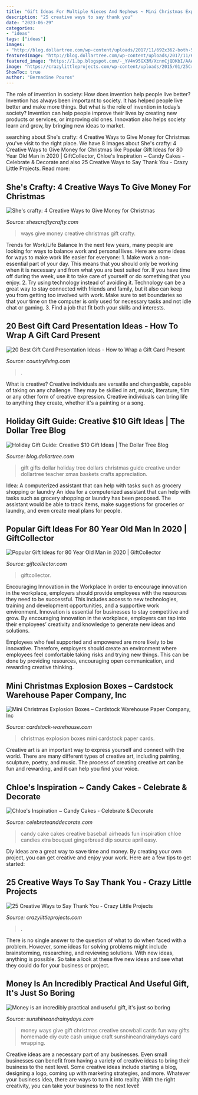 ```yaml
---
title: "Gift Ideas For Multiple Nieces And Nephews ~ Mini Christmas Explosion Boxes – Cardstock Warehouse Paper Company, Inc"
description: "25 creative ways to say thank you"
date: "2023-06-29"
categories:
- "ideas"
tags: ["ideas"]
images:
- "http://blog.dollartree.com/wp-content/uploads/2017/11/692x362-both-5.jpg"
featuredImage: "http://blog.dollartree.com/wp-content/uploads/2017/11/692x362-both-5.jpg"
featured_image: "https://1.bp.blogspot.com/-_YV4v95GX3M/XcnnCjQDKbI/AAAAAAAA06A/wjSvG5CXNMAd8PyUTUosY3IQfodtge3BQCKgBGAsYHg/s1600/4%2Bcreative%2Bways%2Bto%2Bgive%2Ba%2Bmoney%2BChristmas%2BGift%2B1.jpg"
image: "https://crazylittleprojects.com/wp-content/uploads/2015/01/25CreativeWaystoSayThankYou.jpg"
ShowToc: true
author: "Bernadine Pouros"
---
```



The role of invention in society: How does invention help people live better?
Invention has always been important to society. It has helped people live better and make more things. But what is the role of invention in today’s society? Invention can help people improve their lives by creating new products or services, or improving old ones. Innovation also helps society learn and grow, by bringing new ideas to market.

	

		
searching about She&#039;s crafty: 4 Creative Ways to Give Money for Christmas you've visit to the right place. We have 8 Images about She&#039;s crafty: 4 Creative Ways to Give Money for Christmas like Popular Gift Ideas for 80 Year Old Man in 2020 | GiftCollector, Chloe&#039;s Inspiration ~ Candy Cakes - Celebrate &amp; Decorate and also 25 Creative Ways to Say Thank You - Crazy Little Projects. Read more:
		
    
## She&#039;s Crafty: 4 Creative Ways To Give Money For Christmas

<img loading=lazy src="https://1.bp.blogspot.com/-_YV4v95GX3M/XcnnCjQDKbI/AAAAAAAA06A/wjSvG5CXNMAd8PyUTUosY3IQfodtge3BQCKgBGAsYHg/s1600/4%2Bcreative%2Bways%2Bto%2Bgive%2Ba%2Bmoney%2BChristmas%2BGift%2B1.jpg" onerror="this.onerror=null;this.src='https://tse3.mm.bing.net/th?id=OIP.b1AuQJf3ZfxOe_6PV9GCiQHaLH&amp;pid=15.1';" alt="She&#039;s crafty: 4 Creative Ways to Give Money for Christmas">

_Source: shescraftycrafty.com_

>ways give money creative christmas gift crafty. 

	

Trends for Work/Life Balance
In the next few years, many people are looking for ways to balance work and personal lives. Here are some ideas for ways to make work life easier for everyone: 1. Make work a non-essential part of your day. This means that you should only be working when it is necessary and from what you are best suited for. If you have time off during the week, use it to take care of yourself or do something that you enjoy. 2. Try using technology instead of avoiding it. Technology can be a great way to stay connected with friends and family, but it also can keep you from getting too involved with work. Make sure to set boundaries so that your time on the computer is only used for necessary tasks and not idle chat or gaming. 3. Find a job that fit both your skills and interests.

    
## 20 Best Gift Card Presentation Ideas - How To Wrap A Gift Card Present

<img loading=lazy src="https://hips.hearstapps.com/hmg-prod.s3.amazonaws.com/images/gift-card-presentation-ideas-mason-jar-candy-1575390006.jpg?crop=0.9919191919191919xw:1xh;center,top&amp;resize=480:*" onerror="this.onerror=null;this.src='https://tse1.mm.bing.net/th?id=OIP.hkNXMwWoCZdoZwiiqdyw4wHaLH&amp;pid=15.1';" alt="20 Best Gift Card Presentation Ideas - How to Wrap a Gift Card Present">

_Source: countryliving.com_

>. 

	

What is creative?
Creative individuals are versatile and changeable, capable of taking on any challenge. They may be skilled in art, music, literature, film or any other form of creative expression. Creative individuals can bring life to anything they create, whether it's a painting or a song.

    
## Holiday Gift Guide: Creative $10 Gift Ideas | The Dollar Tree Blog

<img loading=lazy src="http://blog.dollartree.com/wp-content/uploads/2017/11/692x362-both-5.jpg" onerror="this.onerror=null;this.src='https://tse3.mm.bing.net/th?id=OIP.N_lJQQhZkWxJsY5H4tzDBgHaD3&amp;pid=15.1';" alt="Holiday Gift Guide: Creative $10 Gift Ideas | The Dollar Tree Blog">

_Source: blog.dollartree.com_

>gift gifts dollar holiday tree dollars christmas guide creative under dollartree teacher xmas baskets crafts appreciation. 

	

Idea: A computerized assistant that can help with tasks such as grocery shopping or laundry
An idea for a computerized assistant that can help with tasks such as grocery shopping or laundry has been proposed. The assistant would be able to track items, make suggestions for groceries or laundry, and even create meal plans for people.

    
## Popular Gift Ideas For 80 Year Old Man In 2020 | GiftCollector

<img loading=lazy src="https://giftcollector.com/wp-content/uploads/2020/04/J28-Gifts-for-80-Year-Old-Men-20.jpg" onerror="this.onerror=null;this.src='https://tse1.mm.bing.net/th?id=OIP.K4icLlmrsQajSsaszZ76pQHaLH&amp;pid=15.1';" alt="Popular Gift Ideas for 80 Year Old Man in 2020 | GiftCollector">

_Source: giftcollector.com_

>giftcollector. 

	

Encouraging Innovation in the Workplace
In order to encourage innovation in the workplace, employers should provide employees with the resources they need to be successful. This includes access to new technologies, training and development opportunities, and a supportive work environment.
Innovation is essential for businesses to stay competitive and grow. By encouraging innovation in the workplace, employers can tap into their employees’ creativity and knowledge to generate new ideas and solutions.

Employees who feel supported and empowered are more likely to be innovative. Therefore, employers should create an environment where employees feel comfortable taking risks and trying new things. This can be done by providing resources, encouraging open communication, and rewarding creative thinking.

    
## Mini Christmas Explosion Boxes – Cardstock Warehouse Paper Company, Inc

<img loading=lazy src="https://cdn.shopify.com/s/files/1/1426/0052/articles/feature_2e857cb8-b638-443a-aef8-3f17ae4e77cf_1024x1024.jpg?v=1510597092" onerror="this.onerror=null;this.src='https://tse3.mm.bing.net/th?id=OIP.D_qU8wLqcsFthqMOl-FcowHaFj&amp;pid=15.1';" alt="Mini Christmas Explosion Boxes – Cardstock Warehouse Paper Company, Inc">

_Source: cardstock-warehouse.com_

>christmas explosion boxes mini cardstock paper cards. 

	

Creative art is an important way to express yourself and connect with the world. There are many different types of creative art, including painting, sculpture, poetry, and music. The process of creating creative art can be fun and rewarding, and it can help you find your voice.

    
## Chloe&#039;s Inspiration ~ Candy Cakes - Celebrate &amp; Decorate

<img loading=lazy src="http://celebrateanddecorate.com/wp-content/uploads/2012/12/Candy-Cake-824x1024.jpg" onerror="this.onerror=null;this.src='https://tse2.mm.bing.net/th?id=OIP.fGJkMstQPCzUxkSpl-quEQHaJN&amp;pid=15.1';" alt="Chloe&#039;s Inspiration ~ Candy Cakes - Celebrate &amp; Decorate">

_Source: celebrateanddecorate.com_

>candy cake cakes creative baseball airheads fun inspiration chloe candies xtra bouquet gingerbread dip source april easy. 

	

Diy Ideas are a great way to save time and money. By creating your own project, you can get creative and enjoy your work. Here are a few tips to get started: 

    
## 25 Creative Ways To Say Thank You - Crazy Little Projects

<img loading=lazy src="https://crazylittleprojects.com/wp-content/uploads/2015/01/25CreativeWaystoSayThankYou.jpg" onerror="this.onerror=null;this.src='https://tse2.mm.bing.net/th?id=OIP.zbblyE2abNeyfj5PCUWu5gHaWO&amp;pid=15.1';" alt="25 Creative Ways to Say Thank You - Crazy Little Projects">

_Source: crazylittleprojects.com_

>. 

	

There is no single answer to the question of what to do when faced with a problem. However, some ideas for solving problems might include brainstorming, researching, and reviewing solutions. With new ideas, anything is possible. So take a look at these five new ideas and see what they could do for your business or project.

    
## Money Is An Incredibly Practical And Useful Gift, It&#039;s Just So Boring

<img loading=lazy src="https://sunshineandrainydays.com/wp-content/uploads/2016/12/Christmas-Snowball-P.jpg" onerror="this.onerror=null;this.src='https://tse3.mm.bing.net/th?id=OIP.Vreu1vqvtI-WqkmdXBrndwHaLH&amp;pid=15.1';" alt="Money is an incredibly practical and useful gift, it&#039;s just so boring">

_Source: sunshineandrainydays.com_

>money ways give gift christmas creative snowball cards fun way gifts homemade diy cute cash unique craft sunshineandrainydays card wrapping. 

	

Creative ideas are a necessary part of any businesses. Even small businesses can benefit from having a variety of creative ideas to bring their business to the next level. Some creative ideas include starting a blog, designing a logo, coming up with marketing strategies, and more. Whatever your business idea, there are ways to turn it into reality. With the right creativity, you can take your business to the next level!

